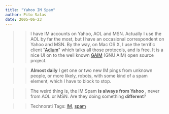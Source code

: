 ```yaml
---
title: "Yahoo IM Spam"
author: Pito Salas
date: 2005-06-23
---
```



>>

>> I have IM accounts on Yahoo, AOL and MSN. Actually I use the AOL by far the
most, but I have an occasional correspondent on Yahoo and MSN. By the way, on
Mac OS X, I use the terrific client "[Adium](<http://www.adiumx.com/>)" which
talks all those protocols, and is free. It is a nice UI on to the well known
[GAIM](<http://gaim.sourceforge.net/>) (GNU AIM) open source project.

>>

>> **Almost daily** I get one or two new IM pings from unknown people, or more
likely, robots, with some kind of a spam element, which I have to block to
stop.

>>

>> The weird thing is, the IM Spam **is always from Yahoo** , never from AOL
or MSN. Are they doing something **different**?

>>

>> Technorati Tags: [IM](<http://technorati.com/tag/IM>),
[spam](<http://technorati.com/tag/spam>)


